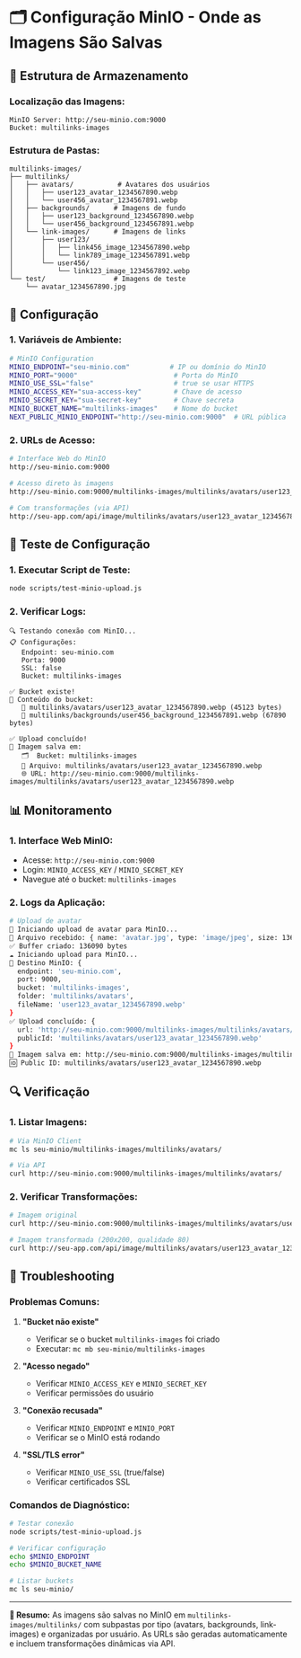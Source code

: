 # 🗂️ Configuração MinIO - Onde as Imagens São Salvas

## 📍 Estrutura de Armazenamento

### **Localização das Imagens:**
```
MinIO Server: http://seu-minio.com:9000
Bucket: multilinks-images
```

### **Estrutura de Pastas:**
```
multilinks-images/
├── multilinks/
│   ├── avatars/           # Avatares dos usuários
│   │   ├── user123_avatar_1234567890.webp
│   │   └── user456_avatar_1234567891.webp
│   ├── backgrounds/      # Imagens de fundo
│   │   ├── user123_background_1234567890.webp
│   │   └── user456_background_1234567891.webp
│   └── link-images/      # Imagens de links
│       ├── user123/
│       │   ├── link456_image_1234567890.webp
│       │   └── link789_image_1234567891.webp
│       └── user456/
│           └── link123_image_1234567892.webp
└── test/                 # Imagens de teste
    └── avatar_1234567890.jpg
```

## 🔧 Configuração

### **1. Variáveis de Ambiente:**
```bash
# MinIO Configuration
MINIO_ENDPOINT="seu-minio.com"          # IP ou domínio do MinIO
MINIO_PORT="9000"                        # Porta do MinIO
MINIO_USE_SSL="false"                    # true se usar HTTPS
MINIO_ACCESS_KEY="sua-access-key"        # Chave de acesso
MINIO_SECRET_KEY="sua-secret-key"        # Chave secreta
MINIO_BUCKET_NAME="multilinks-images"    # Nome do bucket
NEXT_PUBLIC_MINIO_ENDPOINT="http://seu-minio.com:9000"  # URL pública
```

### **2. URLs de Acesso:**
```bash
# Interface Web do MinIO
http://seu-minio.com:9000

# Acesso direto às imagens
http://seu-minio.com:9000/multilinks-images/multilinks/avatars/user123_avatar_1234567890.webp

# Com transformações (via API)
http://seu-app.com/api/image/multilinks/avatars/user123_avatar_1234567890.webp?w=200&h=200&q=80
```

## 🧪 Teste de Configuração

### **1. Executar Script de Teste:**
```bash
node scripts/test-minio-upload.js
```

### **2. Verificar Logs:**
```
🔍 Testando conexão com MinIO...
📋 Configurações:
   Endpoint: seu-minio.com
   Porta: 9000
   SSL: false
   Bucket: multilinks-images

✅ Bucket existe!
📁 Conteúdo do bucket:
   📄 multilinks/avatars/user123_avatar_1234567890.webp (45123 bytes)
   📄 multilinks/backgrounds/user456_background_1234567891.webp (67890 bytes)

✅ Upload concluído!
📍 Imagem salva em:
   🗂️  Bucket: multilinks-images
   📄 Arquivo: multilinks/avatars/user123_avatar_1234567890.webp
   🌐 URL: http://seu-minio.com:9000/multilinks-images/multilinks/avatars/user123_avatar_1234567890.webp
```

## 📊 Monitoramento

### **1. Interface Web MinIO:**
- Acesse: `http://seu-minio.com:9000`
- Login: `MINIO_ACCESS_KEY` / `MINIO_SECRET_KEY`
- Navegue até o bucket: `multilinks-images`

### **2. Logs da Aplicação:**
```bash
# Upload de avatar
🔄 Iniciando upload de avatar para MinIO...
📁 Arquivo recebido: { name: 'avatar.jpg', type: 'image/jpeg', size: 136090 }
✅ Buffer criado: 136090 bytes
☁️ Iniciando upload para MinIO...
📍 Destino MinIO: {
  endpoint: 'seu-minio.com',
  port: 9000,
  bucket: 'multilinks-images',
  folder: 'multilinks/avatars',
  fileName: 'user123_avatar_1234567890.webp'
}
✅ Upload concluído: {
  url: 'http://seu-minio.com:9000/multilinks-images/multilinks/avatars/user123_avatar_1234567890.webp',
  publicId: 'multilinks/avatars/user123_avatar_1234567890.webp'
}
📍 Imagem salva em: http://seu-minio.com:9000/multilinks-images/multilinks/avatars/user123_avatar_1234567890.webp
🆔 Public ID: multilinks/avatars/user123_avatar_1234567890.webp
```

## 🔍 Verificação

### **1. Listar Imagens:**
```bash
# Via MinIO Client
mc ls seu-minio/multilinks-images/multilinks/avatars/

# Via API
curl http://seu-minio.com:9000/multilinks-images/multilinks/avatars/
```

### **2. Verificar Transformações:**
```bash
# Imagem original
curl http://seu-minio.com:9000/multilinks-images/multilinks/avatars/user123_avatar_1234567890.webp

# Imagem transformada (200x200, qualidade 80)
curl http://seu-app.com/api/image/multilinks/avatars/user123_avatar_1234567890.webp?w=200&h=200&q=80
```

## 🚨 Troubleshooting

### **Problemas Comuns:**

1. **"Bucket não existe"**
   - Verificar se o bucket `multilinks-images` foi criado
   - Executar: `mc mb seu-minio/multilinks-images`

2. **"Acesso negado"**
   - Verificar `MINIO_ACCESS_KEY` e `MINIO_SECRET_KEY`
   - Verificar permissões do usuário

3. **"Conexão recusada"**
   - Verificar `MINIO_ENDPOINT` e `MINIO_PORT`
   - Verificar se o MinIO está rodando

4. **"SSL/TLS error"**
   - Verificar `MINIO_USE_SSL` (true/false)
   - Verificar certificados SSL

### **Comandos de Diagnóstico:**
```bash
# Testar conexão
node scripts/test-minio-upload.js

# Verificar configuração
echo $MINIO_ENDPOINT
echo $MINIO_BUCKET_NAME

# Listar buckets
mc ls seu-minio/
```

---

**🎯 Resumo:** As imagens são salvas no MinIO em `multilinks-images/multilinks/` com subpastas por tipo (avatars, backgrounds, link-images) e organizadas por usuário. As URLs são geradas automaticamente e incluem transformações dinâmicas via API.
